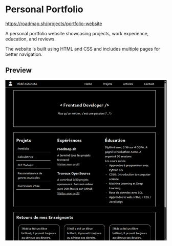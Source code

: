 # Personal Portfolio

https://roadmap.sh/projects/portfolio-website

A personal portfolio website showcasing projects, work experience, education, and reviews.

The website is built using HTML and CSS and includes multiple pages for better navigation.

## Preview

![Project Preview](./image.png)